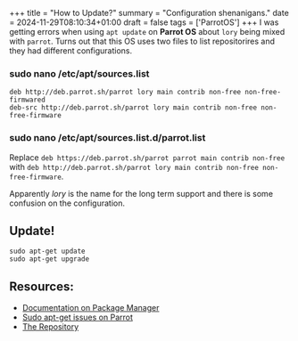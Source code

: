 +++
title = "How to Update?"
summary = "Configuration shenanigans."
date = 2024-11-29T08:10:34+01:00
draft = false
tags = ['ParrotOS']
+++
I was getting errors when using `apt update` on **Parrot OS** about `lory`  being mixed with `parrot`.
Turns out that this OS uses two files to list repositorires and they had different configurations.

### sudo nano  /etc/apt/sources.list

```
deb http://deb.parrot.sh/parrot lory main contrib non-free non-free-firmwared
deb-src http://deb.parrot.sh/parrot lory main contrib non-free non-free-firmware
```

### sudo nano  /etc/apt/sources.list.d/parrot.list

Replace `deb https://deb.parrot.sh/parrot parrot main contrib non-free` with `deb http://deb.parrot.sh/parrot lory main contrib non-free non-free-firmware`.

Apparently *lory* is the name for the long term support and there is some confusion on the configuration.

## Update!

```
sudo apt-get update
sudo apt-get upgrade
```

## Resources:
- [Documentation on Package Manager](https://www.parrotsec.org/docs/configuration/parrot-software-management/#package-manager)
- [Sudo apt-get issues on Parrot](https://usercomp.com/news/1404006/parrot-os-5-2-sudo-apt-get-update-issue)
- [The Repository](https://deb.parrot.sh/parrot/dists/lory/)
